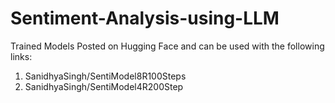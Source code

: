 # Sentiment-Analysis-using-LLM

Trained Models Posted on Hugging Face and can be used with the following links:
1. SanidhyaSingh/SentiModel8R100Steps
2. SanidhyaSingh/SentiModel4R200Step
